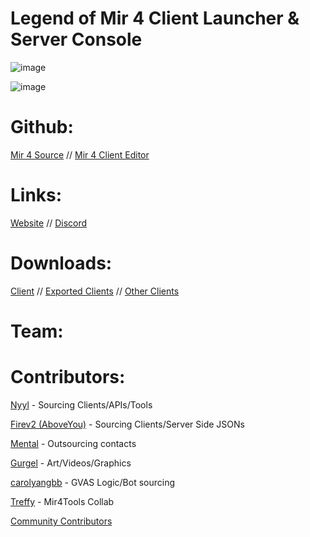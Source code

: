 # Legend of Mir 4 Client Launcher & Server Console

![image](https://github.com/JevLOMCN/mir4-launcher/assets/68875342/42eb3453-f414-4b89-a62e-7ce1ea459796)

![image](https://github.com/JevLOMCN/mir4-launcher/assets/68875342/cdb640b2-f390-461a-9ba4-eca75baf9f30)

# Github:

[Mir 4 Source](https://github.com/JevLOMCN/mir4) // [Mir 4 Client Editor](https://github.com/JevLOMCN/Mir-4-Client-Editor)

# Links:

[Website](https://thelegendofmir.uk) // [Discord](https://discord.gg/Mir4)

# Downloads:
[Client](https://mirfiles.com/resources/mir2/users/Jev/Mir%204/Mir%204%20Client.rar) // [Exported Clients](https://mirfiles.com/resources/mir2/users/Jev/Mir%204/Exports/) // [Other Clients](https://mirfiles.com/resources/mir2/users/Jev/Mir%204/Other%20Clients/)

# Team:

# Contributors:
[Nyyl](https://www.lomcn.net/forum/members/nyylxd.42262/) - Sourcing Clients/APIs/Tools

[Firev2 (AboveYou)](https://www.lomcn.net/forum/members/aboveyou.45200/) - Sourcing Clients/Server Side JSONs

[Mental](https://www.lomcn.net/forum/members/mental.3870/) - Outsourcing contacts

[Gurgel](https://www.lomcn.net/forum/members/gurgell.45127/) - Art/Videos/Graphics

[carolyangbb](https://www.lomcn.net/forum/members/yangboy.45108/) - GVAS Logic/Bot sourcing

[Treffy](https://www.mir4tools.com/) - Mir4Tools Collab

[Community Contributors](https://github.com/JevLOMCN/mir4-launcher/graphs/contributors)
